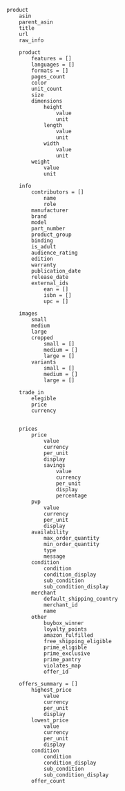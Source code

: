     product
        asin
        parent_asin
        title
        url
        raw_info

        product
            features = []
            languages = []
            formats = []
            pages_count
            color
            unit_count
            size
            dimensions
                height
                    value
                    unit
                length
                    value
                    unit
                width
                    value
                    unit
            weight
                value
                unit

        info
            contributors = []
                name
                role
            manufacturer
            brand
            model
            part_number
            product_group
            binding
            is_adult
            audience_rating
            edition
            warranty
            publication_date
            release_date
            external_ids
                ean = []
                isbn = []
                upc = []

        images
            small
            medium
            large
            cropped
                small = []
                medium = []
                large = []
            variants
                small = []
                medium = []
                large = []

        trade_in
            elegible
            price
            currency


        prices
            price
                value
                currency
                per_unit
                display
                savings
                    value
                    currency
                    per_unit
                    display
                    percentage
            pvp
                value
                currency
                per_unit
                display
            availability
                max_order_quantity
                min_order_quantity
                type
                message
            condition
                condition
                condition_display
                sub_condition
                sub_condition_display
            merchant
                default_shipping_country
                merchant_id
                name
            other
                buybox_winner
                loyalty_points
                amazon_fulfilled
                free_shipping_eligible
                prime_eligible
                prime_exclusive
                prime_pantry
                violates_map
                offer_id

        offers_summary = []
            highest_price
                value
                currency
                per_unit
                display
            lowest_price
                value
                currency
                per_unit
                display
            condition
                condition
                condition_display
                sub_condition
                sub_condition_display
            offer_count